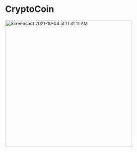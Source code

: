 # CryptoCoin
<img width="409" alt="Screenshot 2021-10-04 at 11 31 11 AM" src="https://user-images.githubusercontent.com/62138248/135801384-fd847f41-dbc2-47fd-911a-15d05042659e.png">
